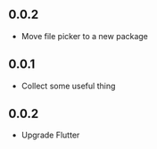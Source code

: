 ## 0.0.2

* Move file picker to a new package

## 0.0.1

* Collect some useful thing

## 0.0.2

* Upgrade Flutter
